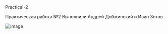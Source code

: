 Practical-2

Практическая работа №2 Выполнили Андрей Добжинский и Иван Зотов

![image](https://github.com/user-attachments/assets/f35d771d-8ea6-4de8-a756-44a804d1eb33)
